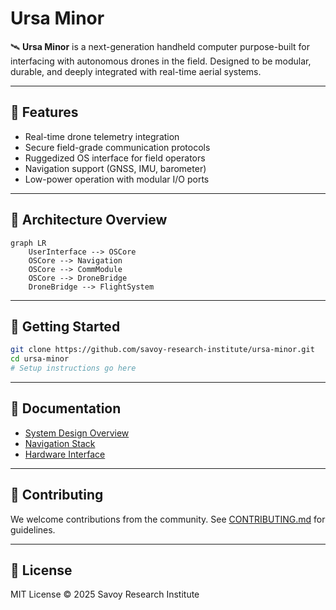 # Ursa Minor

🛰️ **Ursa Minor** is a next-generation handheld computer purpose-built for interfacing with autonomous drones in the field. Designed to be modular, durable, and deeply integrated with real-time aerial systems.

---

## 🔧 Features
- Real-time drone telemetry integration
- Secure field-grade communication protocols
- Ruggedized OS interface for field operators
- Navigation support (GNSS, IMU, barometer)
- Low-power operation with modular I/O ports

---

## 🧱 Architecture Overview

```mermaid
graph LR
    UserInterface --> OSCore
    OSCore --> Navigation
    OSCore --> CommModule
    OSCore --> DroneBridge
    DroneBridge --> FlightSystem
```

---

## 🚀 Getting Started

```bash
git clone https://github.com/savoy-research-institute/ursa-minor.git
cd ursa-minor
# Setup instructions go here
```

---

## 📄 Documentation

- [System Design Overview](docs/system-design.md)
- [Navigation Stack](docs/navigation.md)
- [Hardware Interface](docs/hardware.md)

---

## 🤝 Contributing

We welcome contributions from the community. See [CONTRIBUTING.md](CONTRIBUTING.md) for guidelines.

---

## 📜 License

MIT License © 2025 Savoy Research Institute
